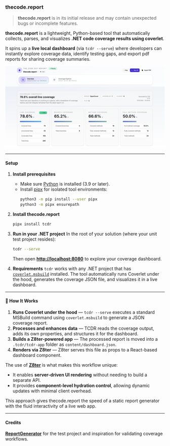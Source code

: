 ### **thecode.report**

> **thecode.report** is in its initial release and may contain unexpected bugs or incomplete features.

**thecode.report** is a lightweight, Python-based tool that automatically collects, parses, and visualizes **.NET code coverage results using coverlet**.

It spins up a **live local dashboard** (via `tcdr --serve`) where developers can instantly explore coverage data, identify testing gaps, and export pdf reports for sharing coverage summaries.

![Coverage Dashboard](examples/dashboard.png)

---

#### Setup

1. **Install prerequisites**

   - Make sure [Python](https://www.python.org/downloads/) is installed (3.9 or later).
   - Install [pipx](https://pypa.github.io/pipx/) for isolated tool environments:
     ```bash
     python3 -m pip install --user pipx
     python3 -m pipx ensurepath
     ```

2. **Install thecode.report**

   ```bash
   pipx install tcdr
   ```

3. **Run in your .NET project**
   In the root of your solution (where your unit test project resides):

   ```bash
   tcdr --serve
   ```

   Then open [**http://localhost:8080**](http://localhost:8080) to explore your coverage dashboard.

4. **Requirements**
   `tcdr` works with any .NET project that has [`coverlet.msbuild`](https://www.nuget.org/packages/coverlet.msbuild) installed.
   The tool automatically runs Coverlet under the hood, generates the coverage JSON file, and visualizes it in a live dashboard.

---

#### 🧠 How It Works

1. **Runs Coverlet under the hood** — `tcdr --serve` executes a standard MSBuild command using `coverlet.msbuild` to generate a JSON coverage report.
2. **Processes and enhances data** — TCDR reads the coverage output, adds its own properties, and structures it for the dashboard.
3. **Builds a Z8ter-powered app** — The processed report is moved into a `.tcdr/tcdr-app` folder as `content/dashboard.json`.
4. **Renders via Z8ter** — Z8ter serves this file as props to a React-based dashboard component.

The use of **[Z8ter](https://z8ter.dev)** is what makes this workflow unique:

- It enables **server-driven UI rendering** without needing to build a separate API.
- It provides **component-level hydration control**, allowing dynamic updates with minimal client overhead.

This approach gives thecode.report the speed of a static report generator with the fluid interactivity of a live web app.

---

#### Credits

[**ReportGenerator**](https://reportgenerator.io/) for the test project and inspiration for validating coverage workflows.
